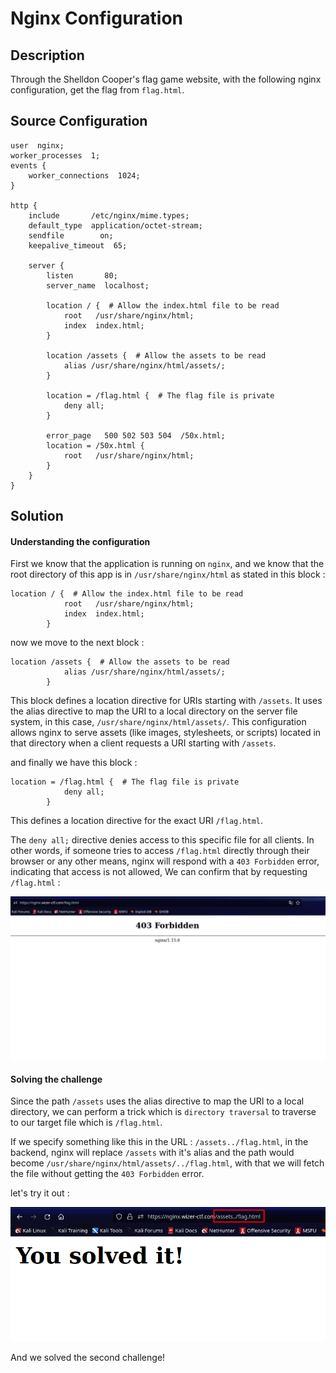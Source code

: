 # Nginx Configuration

## Description

Through the Shelldon Cooper's flag game website, with the following nginx configuration, get the flag from `flag.html`.

## Source Configuration

```plaintext
user  nginx;
worker_processes  1;
events {
    worker_connections  1024;
}

http {
    include       /etc/nginx/mime.types;
    default_type  application/octet-stream;
    sendfile        on;
    keepalive_timeout  65;

    server {
        listen       80;
        server_name  localhost;

        location / {  # Allow the index.html file to be read
            root   /usr/share/nginx/html;
            index  index.html;
        }

        location /assets {  # Allow the assets to be read
            alias /usr/share/nginx/html/assets/;
        }

        location = /flag.html {  # The flag file is private
            deny all;
        }

        error_page   500 502 503 504  /50x.html;
        location = /50x.html {
            root   /usr/share/nginx/html;
        }
    }
}
```

## Solution

#### Understanding the configuration

First we know that the application is running on `nginx`, and we know that the root directory of this app is in `/usr/share/nginx/html` as stated in this block :

```
location / {  # Allow the index.html file to be read
            root   /usr/share/nginx/html;
            index  index.html;
        }
```

now we move to the next block :

```
location /assets {  # Allow the assets to be read
            alias /usr/share/nginx/html/assets/;
        }
```

This block defines a location directive for URIs starting with `/assets`. It uses the alias directive to map the URI to a local directory on the server file system, in this case, `/usr/share/nginx/html/assets/`. This configuration allows nginx to serve assets (like images, stylesheets, or scripts) located in that directory when a client requests a URI starting with `/assets`.

and finally we have this block :

```
location = /flag.html {  # The flag file is private
            deny all;
        }
```

This defines a location directive for the exact URI `/flag.html`. 

The `deny all;` directive denies access to this specific file for all clients. In other words, if someone tries to access `/flag.html` directly through their browser or any other means, nginx will respond with a `403 Forbidden` error, indicating that access is not allowed, We can confirm that by requesting `/flag.html` :

![denied](images/chal2/denied.png)

#### Solving the challenge

Since the path `/assets` uses the alias directive to map the URI to a local directory, we can perform a trick which is `directory traversal` to traverse to our target file which is `/flag.html`.

If we specify something like this in the URL : `/assets../flag.html`, in the backend, nginx will replace `/assets` with it's alias and the path would become `/usr/share/nginx/html/assets/../flag.html`, with that we will fetch the file without getting the `403 Forbidden` error.

let's try it out :

![solved](images/chal2/solved.png)

And we solved the second challenge!
